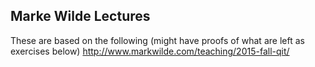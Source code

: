 ## Marke Wilde Lectures

These are based on the following (might have proofs of what are left as exercises below)
http://www.markwilde.com/teaching/2015-fall-qit/
